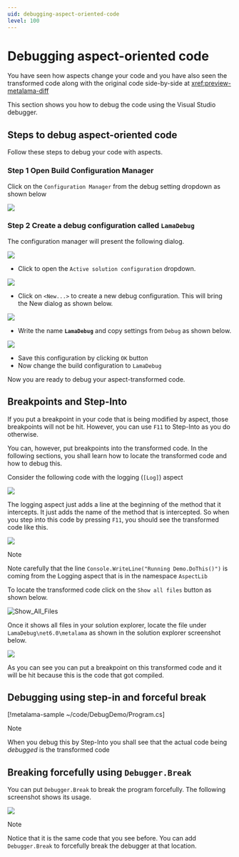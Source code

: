 ```yaml
---
uid: debugging-aspect-oriented-code
level: 100
---
```


# Debugging aspect-oriented code

You have seen how aspects change your code and you have also seen the transformed code along with the original code side-by-side at <xref:preview-metalama-diff>

This section shows you how to debug the code using the Visual Studio debugger.

## Steps to debug aspect-oriented code

Follow these steps to debug your code with aspects.

### **Step 1** Open Build Configuration Manager

Click on the `Configuration Manager` from the debug setting dropdown as shown below

![](images/config_manager.png)

### **Step 2** Create a debug configuration called `LamaDebug`

The configuration manager will present the following dialog.

![](images/config_manager_dialog.png)

* Click to open the `Active solution configuration` dropdown.

![](images/config_manager_new_config.png)

* Click on `<New...>` to create a new debug configuration. This will bring the New dialog as shown below.

![](images/empty_debug_config.png)

* Write the name **`LamaDebug`** and copy settings from `Debug` as shown below.

![](images/lamadebug_config.png)

* Save this configuration by clicking `OK` button
* Now change the build configuration to `LamaDebug`

Now you are ready to debug your aspect-transformed code.

## Breakpoints and Step-Into

If you put a breakpoint in your code that is being modified by aspect, those breakpoints will not be hit. However, you can use `F11` to Step-Into as you do otherwise.

You can, however, put breakpoints into the transformed code. In the following sections, you shall learn how to locate the transformed code and how to debug this.

Consider the following code with the logging (`[Log]`) aspect

![](images/aspect_debug_01.png)

The logging aspect just adds a line at the beginning of the method that it intercepts. It just adds the name of the method that is intercepted. So when you step into this code by pressing `F11`, you should see the transformed code like this.

![](images/aspect_debug_02.png)

> [!NOTE]
> Note carefully that the line `Console.WriteLine("Running Demo.DoThis()")` is coming from the Logging aspect that is in the namespace `AspectLib`

To locate the transformed code click on the `Show all files` button as shown below.

![Show_All_Files](images/show_all_files.png)

Once it shows all files in your solution explorer, locate the file under `LamaDebug\net6.0\metalama`  as shown in the solution explorer screenshot below.

![](images/debug_transformed_code.png)

As you can see you can put a breakpoint on this transformed code and it will be hit because this is the code that got compiled.

## Debugging using step-in and forceful break

[!metalama-sample ~/code/DebugDemo/Program.cs]

> [!NOTE]
> When you debug this by Step-Into you shall see that the actual code being _debugged_ is the transformed code

## Breaking forcefully using `Debugger.Break`

You can put `Debugger.Break` to break the program forcefully. The following screenshot shows its usage.

![](images/debug_break.png)

> [!NOTE]
> Notice that it is the same code that you see before. You can add `Debugger.Break` to forcefully break the debugger at that location.
